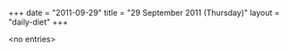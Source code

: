 +++
date = "2011-09-29"
title = "29 September 2011 (Thursday)"
layout = "daily-diet"
+++

\<no entries\>